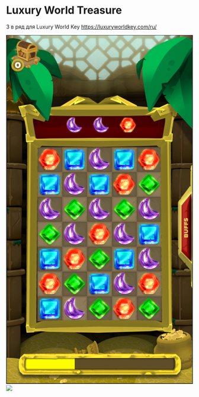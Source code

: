 # Luxury World Treasure
3 в ряд для Luxury World Key https://luxuryworldkey.com/ru/

![](Game.png)![](images/you-picture.png)
